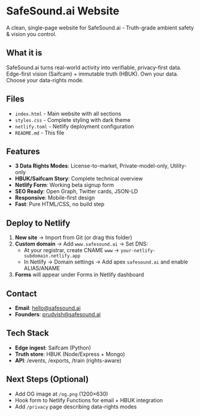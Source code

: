 # SafeSound.ai Website

A clean, single-page website for SafeSound.ai - Truth-grade ambient safety & vision you control.

## What it is

SafeSound.ai turns real-world activity into verifiable, privacy-first data. Edge-first vision (Saifcam) + immutable truth (HBUK). Own your data. Choose your data-rights mode.

## Files

- `index.html` - Main website with all sections
- `styles.css` - Complete styling with dark theme
- `netlify.toml` - Netlify deployment configuration
- `README.md` - This file

## Features

- **3 Data Rights Modes**: License-to-market, Private-model-only, Utility-only
- **HBUK/Saifcam Story**: Complete technical overview
- **Netlify Form**: Working beta signup form
- **SEO Ready**: Open Graph, Twitter cards, JSON-LD
- **Responsive**: Mobile-first design
- **Fast**: Pure HTML/CSS, no build step

## Deploy to Netlify

1. **New site** → Import from Git (or drag this folder)
2. **Custom domain** → Add `www.safesound.ai` → Set DNS:
   - At your registrar, create CNAME `www` → `your-netlify-subdomain.netlify.app`
   - In Netlify → Domain settings → Add apex `safesound.ai` and enable ALIAS/ANAME
3. **Forms** will appear under Forms in Netlify dashboard

## Contact

- **Email**: hello@safesound.ai
- **Founders**: prudvish@safesound.ai

## Tech Stack

- **Edge ingest**: Saifcam (Python)
- **Truth store**: HBUK (Node/Express + Mongo)
- **API**: /events, /exports, /train (rights-aware)

## Next Steps (Optional)

- Add OG image at `/og.png` (1200×630)
- Hook form to Netlify Functions for email + HBUK integration
- Add `/privacy` page describing data-rights modes
